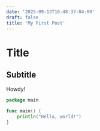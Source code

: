 ```yaml
---
date: '2025-09-13T16:48:37-04:00'
draft: false
title: 'My First Post'
---
```


# Title
## Subtitle
Howdy!

```go
package main

func main() {
	println("Hello, world!")
}
```

